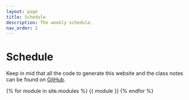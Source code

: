 ```yaml
---
layout: page
title: Schedule
description: The weekly schedule.
nav_order: 2
---
```


# Schedule

Keep in mid that all the code to generate this website and the class notes can be found on [GitHub](https://github.com/stat870/fall2025). 

{% for module in site.modules %}
{{ module }}
{% endfor %}
